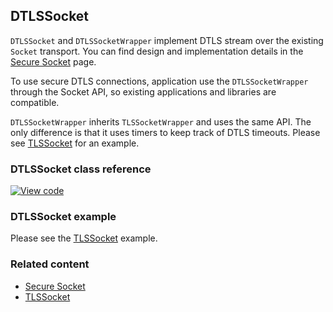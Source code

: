## DTLSSocket

`DTLSSocket` and `DTLSSocketWrapper` implement DTLS stream over the existing `Socket` transport. You can find design and implementation details in the [Secure Socket](../reference/secure-socket.html) page.

To use secure DTLS connections, application use the `DTLSSocketWrapper` through the Socket API, so existing applications and libraries are compatible.

`DTLSSocketWrapper` inherits `TLSSocketWrapper` and uses the same API. The only difference is that it uses timers to keep track of DTLS timeouts. Please see [TLSSocket](tlssocket.html) for an example.

### DTLSSocket class reference

[![View code](https://www.mbed.com/embed/?type=library)](https://os.mbed.com/docs/development/mbed-os-api-doxy/class_d_t_l_s_socket.html)

### DTLSSocket example

Please see the [TLSSocket](tlssocket.html) example.

### Related content

- [Secure Socket](../reference/secure-socket.html)
- [TLSSocket](tlssocket.html)
